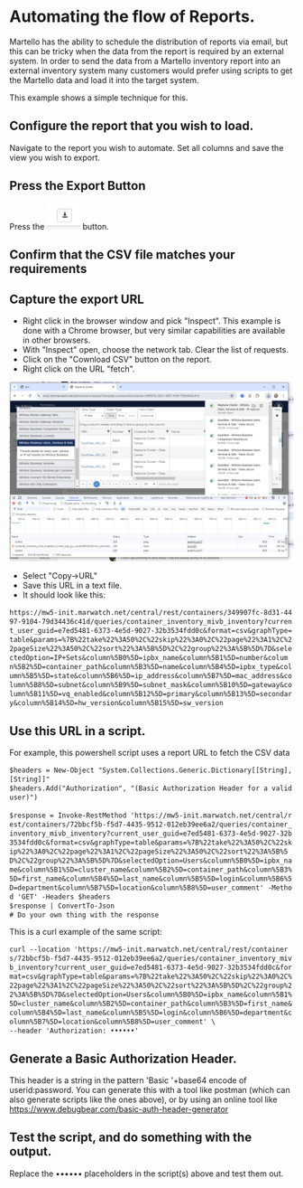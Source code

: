 # Automating the flow of Reports.
Martello has the ability to schedule the distribution of reports via email, but this can be tricky when the data from the report is required by an external system.   In order to send the data from a Martello inventory report into an external inventory system many customers would prefer using scripts to get the Martello data and load it into the target system.

This example shows a simple technique for this.

## Configure the report that you wish to load.
Navigate to the report you wish to automate.  Set all columns and save the view you wish to export.

## Press the Export Button
Press the <img src="./docs/SNOW REST/Export Button.PNG" width=60> button.

## Confirm that the CSV file matches your requirements
## Capture the export URL
* Right click in the browser window and pick "Inspect".  This example is done with a Chrome browser, but very similar capabilities are available in other browsers.
* With "Inspect" open, choose the network tab.   Clear the list of requests.
* Click on the "Cownload CSV" button on the report.
* Right click on the URL "fetch". 
<img src="./docs/SNOW REST/Capture the URL.PNG" width=900>

* Select "Copy->URL"
* Save this URL in a text file.
* It should look like this:
<style>
  code {
    white-space : pre-wrap !important;
    word-break: break-all;
  }
</style>
```
https://mw5-init.marwatch.net/central/rest/containers/349907fc-8d31-4497-9104-79d34436c41d/queries/container_inventory_mivb_inventory?current_user_guid=e7ed5481-6373-4e5d-9027-32b3534fdd0c&format=csv&graphType=table&params=%7B%22take%22%3A50%2C%22skip%22%3A0%2C%22page%22%3A1%2C%22pageSize%22%3A50%2C%22sort%22%3A%5B%5D%2C%22group%22%3A%5B%5D%7D&selectedOption=IP+Sets&column%5B0%5D=ipbx_name&column%5B1%5D=number&column%5B2%5D=container_path&column%5B3%5D=name&column%5B4%5D=ipbx_type&column%5B5%5D=state&column%5B6%5D=ip_address&column%5B7%5D=mac_address&column%5B8%5D=subnet&column%5B9%5D=subnet_mask&column%5B10%5D=gateway&column%5B11%5D=vq_enabled&column%5B12%5D=primary&column%5B13%5D=secondary&column%5B14%5D=hw_version&column%5B15%5D=sw_version
```

## Use this URL in a script.
For example, this powershell script uses a report URL to fetch the CSV data

```
$headers = New-Object "System.Collections.Generic.Dictionary[[String],[String]]"
$headers.Add("Authorization", "(Basic Authorization Header for a valid user)")

$response = Invoke-RestMethod 'https://mw5-init.marwatch.net/central/rest/containers/72bbcf5b-f5d7-4435-9512-012eb39ee6a2/queries/container_inventory_mivb_inventory?current_user_guid=e7ed5481-6373-4e5d-9027-32b3534fdd0c&format=csv&graphType=table&params=%7B%22take%22%3A50%2C%22skip%22%3A0%2C%22page%22%3A1%2C%22pageSize%22%3A50%2C%22sort%22%3A%5B%5D%2C%22group%22%3A%5B%5D%7D&selectedOption=Users&column%5B0%5D=ipbx_name&column%5B1%5D=cluster_name&column%5B2%5D=container_path&column%5B3%5D=first_name&column%5B4%5D=last_name&column%5B5%5D=login&column%5B6%5D=department&column%5B7%5D=location&column%5B8%5D=user_comment' -Method 'GET' -Headers $headers
$response | ConvertTo-Json
# Do your own thing with the response
```

This is a curl example of the same script:
```
curl --location 'https://mw5-init.marwatch.net/central/rest/containers/72bbcf5b-f5d7-4435-9512-012eb39ee6a2/queries/container_inventory_mivb_inventory?current_user_guid=e7ed5481-6373-4e5d-9027-32b3534fdd0c&format=csv&graphType=table&params=%7B%22take%22%3A50%2C%22skip%22%3A0%2C%22page%22%3A1%2C%22pageSize%22%3A50%2C%22sort%22%3A%5B%5D%2C%22group%22%3A%5B%5D%7D&selectedOption=Users&column%5B0%5D=ipbx_name&column%5B1%5D=cluster_name&column%5B2%5D=container_path&column%5B3%5D=first_name&column%5B4%5D=last_name&column%5B5%5D=login&column%5B6%5D=department&column%5B7%5D=location&column%5B8%5D=user_comment' \
--header 'Authorization: ••••••'
```


## Generate a Basic Authorization Header.
This header is a string in the pattern 'Basic '+base64 encode of userid:password. You can generate this with a tool like postman (which can also generate scripts like the ones above), or by using an online tool like https://www.debugbear.com/basic-auth-header-generator

## Test the script, and do something with the output.
Replace the •••••• placeholders in the script(s) above and test them out.   
